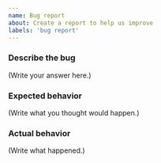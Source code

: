 ```yaml
---
name: Bug report
about: Create a report to help us improve
labels: 'bug report'
---
```


### Describe the bug

(Write your answer here.)

### Expected behavior

<!--
  How did you expect the tool to behave?
-->

(Write what you thought would happen.)

### Actual behavior

<!--
  What's the current behavior?
-->

(Write what happened.)

